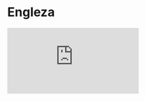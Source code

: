 # Engleza
![proiect engleza](https://github.com/TudorMurariu/UBB-INFO/blob/main/an2/Semestrul1/Engleza/Elixir-in-a-nutshell.MD) 